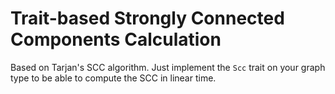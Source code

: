 # Trait-based Strongly Connected Components Calculation

Based on Tarjan's SCC algorithm. Just implement the `Scc` trait on your graph
type to be able to compute the SCC in linear time.